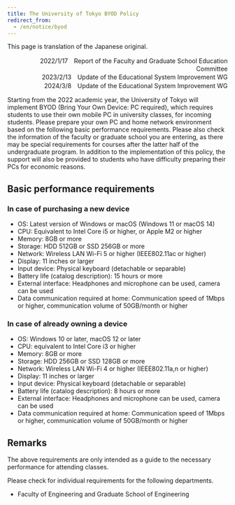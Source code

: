 ```yaml
---
title: The University of Tokyo BYOD Policy 
redirect_from:
  - /en/notice/byod
---
```

This page is translation of the Japanese original. 

<div style="text-align: right">
<div>2022/1/17　Report of the Faculty and Graduate School Education Committee</div>
<div>2023/2/13　Update of the Educational System Improvement WG</div>
<div>2024/3/8　Update of the Educational System Improvement WG</div>
</div>

Starting from the 2022 academic year, the University of Tokyo will implement BYOD (Bring Your Own Device: PC required), which requires students to use their own mobile PC in university classes, for incoming students. Please prepare your own PC and home network environment based on the following basic performance requirements. Please also check the information of the faculty or graduate school you are entering, as there may be special requirements for courses after the latter half of the undergraduate program. In addition to the implementation of this policy, the support will also be provided to students who have difficulty preparing their PCs for economic reasons. 

## Basic performance requirements

### In case of purchasing a new device
- OS: Latest version of Windows or macOS (Windows 11 or macOS 14)
- CPU: Equivalent to Intel Core i5 or higher, or Apple M2 or higher
- Memory: 8GB or more
- Storage: HDD 512GB or SSD 256GB or more
- Network: Wireless LAN Wi-Fi 5 or higher (IEEE802.11ac or higher)
- Display: 11 inches or larger
- Input device: Physical keyboard (detachable or separable)
- Battery life (catalog description): 15 hours or more
- External interface: Headphones and microphone can be used, camera can be used
- Data communication required at home: Communication speed of 1Mbps or higher, communication volume of 50GB/month or higher

### In case of already owning a device 

- OS: Windows 10 or later, macOS 12 or later
- CPU: equivalent to Intel Core i3 or higher
- Memory: 8GB or more
- Storage: HDD 256GB or SSD 128GB or more
- Network: Wireless LAN Wi-Fi 4 or higher (IEEE802.11a,n or higher)
- Display: 11 inches or larger
- Input device: Physical keyboard (detachable or separable)
- Battery life (catalog description): 8 hours or more
- External interface: Headphones and microphone can be used, camera can be used
- Data communication required at home: Communication speed of 1Mbps or higher, communication volume of 50GB/month or higher

## Remarks

The above requirements are only intended as a guide to the necessary performance for attending classes.

Please check for individual requirements for the following departments. 
- Faculty of Engineering and Graduate School of Engineering 
